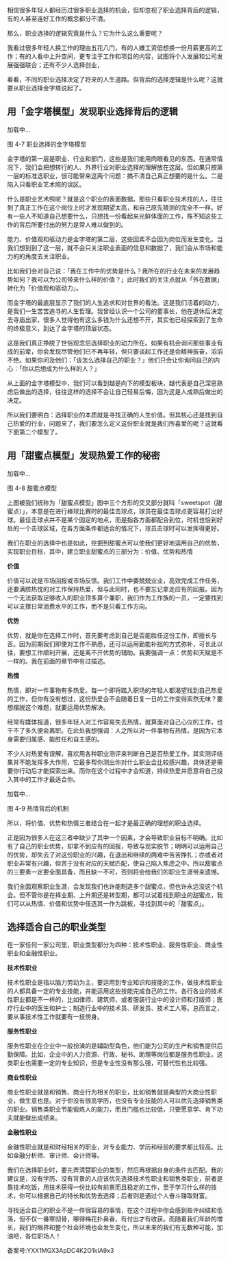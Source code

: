 相信很多年轻人都经历过很多职业选择的机会，但却忽视了职业选择背后的逻辑，有的人甚至连好工作的概念都分不清。

那么，职业选择的逻辑究竟是什么？它为什么这么重要呢？

我看过很多年轻人换工作的理由五花八门，有的人嫌工资低想换一份月薪更高的工作；有的人看中上升空间，更专注于工作和项目的内容，试图将个人发展和公司发展强强联合；还有不少人选择创业，

看看，不同的职业选择决定了将来的人生道路。但背后的选择逻辑是什么呢？这就要从职业选择金字塔说起了。

## **用「金字塔模型」发现职业选择背后的逻辑**

加载中...

图 4-7 职业选择的金字塔模型

金字塔的第一层是职业、行业和部门，这些是我们能用肉眼看见的东西。在通常情况下，我们会把想转行的人、外界行业对职业选择的理解放在这层。但如果只按第一层的标准选职业，很可能带来这两个问题：搞不清自己真正想要的是什么。二是陷入只看职业艺术照的误区。

什么是职业艺术照呢？就是这个职业的表面数据。那些只看职业技术找的人，往往到了真正工作在这个岗位上时才发现期望太高，和自己原先猜测的完全不一样。好有一些人不知道自己想要什么，只想找一份看起来光鲜体面的工作，殊不知这些工作的背后所要付出的努力是常人难以做到的。

能力、价值观和驱动力是金字塔的第二层，这些因素不会因为岗位而发生变化。当我们想到到了这一层，就不会只关注职业表面的信息和数据了，我们会从市场和能力的的角度去关注职业。

比如我们会对自己说：「我在工作中的优势是什么？我所在的行业在未来的发展趋势如何？我可以为公司带来什么样的价值？」此时我们的关注点就从「外在数据」转化为「价值观和驱动力」。

而金字塔的最底层显示了我们的人生追求和对世界的看法。这是我们活着的动力，是我们一生苦苦追寻的人生哲理。我曾经认识一个公司的董事长，他在退休后决定去寺庙出家，很多人觉得他有这么多钱为什么还想不开，其实他已经探索到了生命的终极意义，到达了金字塔的顶层状态。

这是我们真正挣脱了世俗观念后选择职业的动力所在。如果有机会询问那些事业有成的前辈，你会发现尽管他们已不再年轻，但只要谈起工作还是会精神振奋，滔滔不绝。如果你问及他们：「该怎么选择自己的职业？」他们只会让你询问自己的内心：「你以后想成为什么样的人？」

从上面的金字塔模型中，我们可以看到越是向下的模型板块，越代表是自己深思熟虑后做出的选择，往往这样的选择不会让自己轻易后悔，因为这是人成熟后做出的决定。

所以我们要明白：选择职业的本质就是寻找正确的人生价值。但其核心还是找到自己热爱的行业，问题来了，我们要怎么定义这份职业就是我们所喜爱的呢？这就看下面第二个模型了。

## **用「甜蜜点模型」发现热爱工作的秘密**

加载中...

图 4-8 甜蜜点模型

上图被我们统称为「甜蜜点模型」图中三个方形的交叉部分就叫「sweetspot（甜蜜点）」，本意是在进行棒球比赛时的最佳击球点，球员在最佳击球点更容易打出好球。最佳击球点并不是某个固定的地点，而是指各方面都配合到位，时机也恰到好处的一个击球区域，在各方面条件都适合的情况下，球员击球时可以发挥得更好。

我们在职业的选择中也是如此，挖掘到甜蜜点可以使我们更好地运用自己的优势，实现职业目标，其中，建立职业甜蜜点的三部分为：价值、优势和热情

**价值**

价值可以说是市场回报或市场反馈。我们工作中要兢兢业业，高效完成工作任务，还要满腔热忱的对工作保持热爱，但与此同时，也不要忘记拿走应有的回报。因为一个无法获取足够收入的职业顶多算个兼职，我们作为工作族的一员，一定要找到可以支撑日常消费水平的工作，而不是只看工作方向。

**优势**

优势，就是你在选择工作时，首先要考虑到自己是否能胜任这份工作，即擅长与否。因为前期我们即使对工作不熟悉，还可以运用勤能补拙的方式弥补，可长此以往，要想工作顺利开展，还是离不开优势的辅助。我要强调一点：优势和天赋是不一样的。我在前面的章节中有过描述。

**热情**

热情，即对一件事物有多热爱。每一个即将踏入职场的年轻人都渴望找到自己热爱的工作，但你有没有想过，这份热爱会不会随着日复一日的工作变得索然无味？要想摆脱这个难题，就要运用优势解决。

经常有媒体报道，很多年轻人对工作容易失去热情，就算面对自己心仪的工作，也干不了多久便会离职。在此处我想强调：人之所以对一件事物有热情，是因为它本身需要归属感、能胜任和自主感的。

不少人对热爱有误解，喜欢用各种职业测评来判断自己是否热爱工作。其实测评结果并不能发挥多大作用，它最多帮你测出你对什么职业会比较感兴趣，具体还是需要你行动后才能探索出来。而你在这个过程中才会知道，持续热爱并愿意将自己投入其中的工作才最适合你。

加载中...

图 4-9 热情背后的机制

所以，将价值、优势和热情三者结合在一起才是最正确的理想的职业选择。

正是因为很多人在这三者中缺少了其中一个因素，才会导致职业目标不明确。比如有了自己的职业优势，却拿不到应有的回报，导致与现实脱节；明明可以运用自己的优势，却失去了对这份职业的兴趣，在退出和继续的两难中苦苦挣扎；亦或者对职业非常有兴趣，但苦于没有对应的天赋匹配，使自己陷入焦虑之中。所以甜蜜点的三要素一定要全面具备，而且缺一不可，否则将会给我们的职业生涯带来遗憾。

我们全面观察职业生涯，会发现我们也许能制造多个甜蜜点，但也许永远没这个机会。但不管你是在择业期、上升期还是转型期，都可以试着找到职业的甜蜜点，我们可以从热情、价值和优势中任选其一作为跳板，寻找到其中的「甜蜜点」。

## **选择适合自己的职业类型**

在一家任何一家公司里，职业类型都分为四种：技术性职业、服务性职业、商业性职业和金融性职业。

**技术性职业**

技术性职业是指以脑力劳动为主，要运用到专业知识和技能的工作，做技术性职业的人都具备一定的专业技能，并能运用这些技能完成自己的工作。各行各业的技术性职业都是不一样的，比如律师、建筑师，或者服装行业中的设计师和打版师；医疗行业中的医生和护士；制造行业中的技术员、研发员、技术工人等。总而言之，要从事技术性工作就要有一技傍身。

**服务性职业**

服务性职业在企业中一般扮演的是辅助型角色，他们能为公司的生产和销售提供后勤保障。比如，企业中的人力资源、行政、秘书、助理等岗位都是服务性职业。这类职业也需要一定的专业知识，但是专业性没有那么强，可替代性也比较强。

**商业性职业**

商业性职业就是和销售、商业行为相关的职业，比如销售就是典型的大商业性职业，做生意也是。对于你没有很高学历，也没有专业技能的人可以优先选择销售类的职业。销售类职业节能锻炼人的能力，而且门槛也比较低，只要愿意学、肯下功夫就能做出成绩来。

**金融性职业**

金融性职业就是和财经相关的职业，对专业能力、学历和经验的要求都比较高。比如金融分析师、审计师、会计师等。

我们在选择职业时，要先弄清楚职业的类型，然后再根据自身的条件去匹配。我的建议是，没有学历、没有背景的人应该优先选择技术性职业和销售类职业，前者是靠技术吃饭，用技术获得一份比较有前景而且稳定的工作，至于学习什么样的技术，你可以根据自己的特长和优势去选择；后者则是通过个人奋斗赚取财富。

寻找适合自己的职业不是一件很容易的事情，在这个过程中你会感到些许纠结和低落，但不仅一番寒彻骨，哪得梅花扑鼻香，有付出才有收获。而随着我们年龄的增长，我们的眼界和整个社会环境也会发生变化，所以未来的我们有无数种可能，加油吧，各位职场人！

备案号:YXX1MGX3ApDC4K2O1kIA9x3
